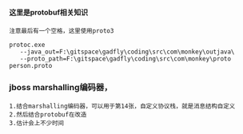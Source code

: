 #### 这里是protobuf相关知识
`
注意最后有一个空格，这里使用proto3
`
```
protoc.exe
   --java_out=F:\gitspace\gadfly\coding\src\com\monkey\outjava\
   --proto_path=F:\gitspace\gadfly\coding\src\com\monkey\proto  person.proto
```

### jboss marshalling编码器，
```
1.结合marshalling编码器，可以用于第14张，自定义协议栈，就是消息结构自定义
2.然后结合protobuf在改造
3.估计会上不少时间
```
